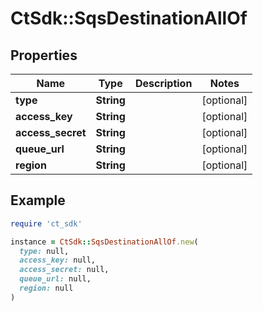 # CtSdk::SqsDestinationAllOf

## Properties

| Name | Type | Description | Notes |
| ---- | ---- | ----------- | ----- |
| **type** | **String** |  | [optional] |
| **access_key** | **String** |  | [optional] |
| **access_secret** | **String** |  | [optional] |
| **queue_url** | **String** |  | [optional] |
| **region** | **String** |  | [optional] |

## Example

```ruby
require 'ct_sdk'

instance = CtSdk::SqsDestinationAllOf.new(
  type: null,
  access_key: null,
  access_secret: null,
  queue_url: null,
  region: null
)
```

